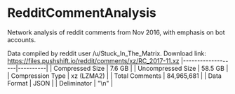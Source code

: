 # RedditCommentAnalysis
Network analysis of reddit comments from Nov 2016, with emphasis on bot accounts.

Data compiled by reddit user /u/Stuck_In_The_Matrix.
Download link: https://files.pushshift.io/reddit/comments/xz/RC_2017-11.xz
|-------------------|----------|
| Compressed Size | 7.6 GB |
| Uncompressed Size | 58.5 GB |
| Compression Type | xz (LZMA2) |
| Total Comments | 84,965,681 |
| Data Format | JSON |
| Deliminator | "\n" |
